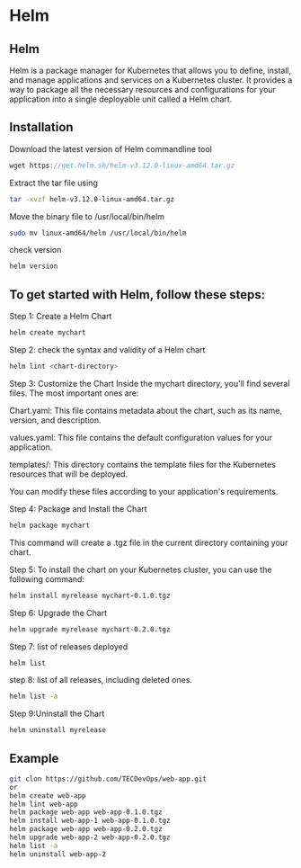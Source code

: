 # Helm

## Helm
Helm is a package manager for Kubernetes that allows you to define, install, and manage applications and services on a Kubernetes cluster. It provides a way to package all the necessary resources and configurations for your application into a single deployable unit called a Helm chart.

## Installation
  Download the latest version of Helm commandline tool
```h
wget https://get.helm.sh/helm-v3.12.0-linux-amd64.tar.gz
```
Extract the tar file using 
```sh
tar -xvzf helm-v3.12.0-linux-amd64.tar.gz
```
Move the binary file to /usr/local/bin/helm
```sh
sudo mv linux-amd64/helm /usr/local/bin/helm 
```
check version
```sh
helm version
```

## To get started with Helm, follow these steps:

Step 1: Create a Helm Chart
```sh
helm create mychart
```
Step 2: check the syntax and validity of a Helm chart
```sh
helm lint <chart-directory>
```
Step 3: Customize the Chart
Inside the mychart directory, you'll find several files. The most important ones are:

Chart.yaml: This file contains metadata about the chart, such as its name, version, and description.

values.yaml: This file contains the default configuration values for your application.

templates/: This directory contains the template files for the Kubernetes resources that will be deployed.

You can modify these files according to your application's requirements.

Step 4: Package and Install the Chart
```sh
helm package mychart
```
This command will create a .tgz file in the current directory containing your chart.

Step 5: To install the chart on your Kubernetes cluster, you can use the following command:
```sh
helm install myrelease mychart-0.1.0.tgz
```
Step 6: Upgrade the Chart
```sh
helm upgrade myrelease mychart-0.2.0.tgz
```
Step 7: list of releases deployed
```sh
helm list
```
step 8: list of all releases, including deleted ones. 
```sh
helm list -a
```
Step 9:Uninstall the Chart
```sh
helm uninstall myrelease
```
## Example
```sh
git clon https://github.com/TECDevOps/web-app.git
or
helm create web-app 
helm lint web-app
helm package web-app web-app-0.1.0.tgz
helm install web-app-1 web-app-0.1.0.tgz
helm package web-app web-app-0.2.0.tgz
helm upgrade web-app-2 web-app-0.2.0.tgz
helm list -a
helm uninstall web-app-2
```

 









